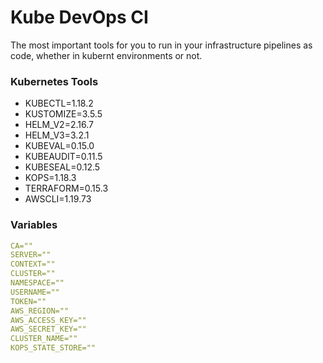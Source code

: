 # Kube DevOps CI
The most important tools for you to run in your infrastructure pipelines as code, whether in kubernt environments or not.

### Kubernetes Tools

- KUBECTL=1.18.2
- KUSTOMIZE=3.5.5
- HELM_V2=2.16.7
- HELM_V3=3.2.1
- KUBEVAL=0.15.0
- KUBEAUDIT=0.11.5
- KUBESEAL=0.12.5
- KOPS=1.18.3
- TERRAFORM=0.15.3
- AWSCLI=1.19.73

### Variables
 
```yaml
CA=""
SERVER=""
CONTEXT=""
CLUSTER=""
NAMESPACE=""
USERNAME=""
TOKEN=""
AWS_REGION=""
AWS_ACCESS_KEY=""
AWS_SECRET_KEY=""
CLUSTER_NAME=""
KOPS_STATE_STORE=""
```